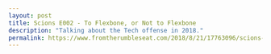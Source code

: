 ```yaml
---
layout: post
title: Scions E002 - To Flexbone, or Not to Flexbone
description: "Talking about the Tech offense in 2018."
permalink: https://www.fromtherumbleseat.com/2018/8/21/17763096/scions-of-the-southland-episode-2-to-flexbone-or-not-to-flexbone
---
```

